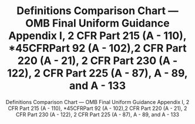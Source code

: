 ---
layout: resources-landing
title: "Definitions Comparison Chart &mdash; OMB Final Uniform Guidance Appendix I, 2 CFR Part 215 (A - 110), *45CFRPart 92 (A - 102),2 CFR Part 220 (A - 21), 2 CFR Part 230 (A - 122), 2 CFR Part 225 (A - 87), A - 89, and A - 133"
subtitle: "Definitions Comparison Chart &mdash; OMB Final Uniform Guidance Appendix I, 2 CFR Part 215 (A - 110), *45CFRPart 92 (A - 102),2 CFR Part 220 (A - 21), 2 CFR Part 230 (A - 122), 2 CFR Part 225 (A - 87), A - 89, and A - 133"
external_link: https://obamawhitehouse.archives.gov/sites/default/files/omb/fedreg/2013/uniform-guidance-definitions-text-comparison.pdf
filters: federal-financial-assistance uniform-guidance:-2-cfr-200 guidance omb 2013
---